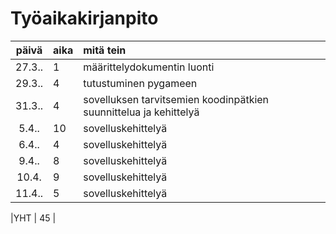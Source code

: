 # Työaikakirjanpito

| päivä | aika | mitä tein  |
| :----:|:-----| :-----|
| 27.3.. | 1    | määrittelydokumentin luonti |
| 29.3.. | 4    | tutustuminen pygameen  |
| 31.3.. | 4    | sovelluksen tarvitsemien koodinpätkien suunnittelua ja kehittelyä |
| 5.4..  | 10   | sovelluskehittelyä
| 6.4..  | 4    | sovelluskehittelyä
| 9.4..  | 8    | sovelluskehittelyä
|10.4.   | 9    | sovelluskehittelyä
| 11.4.. | 5    | sovelluskehittelyä

|YHT     | 45   |
